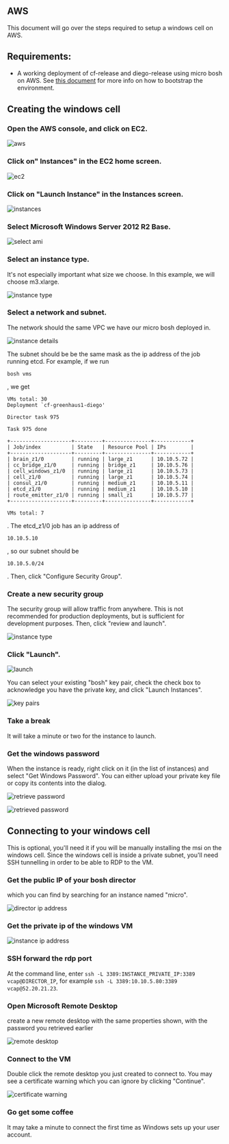 ## AWS

This document will go over the steps required to setup a windows cell
on AWS.

## Requirements:

- A working deployment of cf-release and diego-release using micro
  bosh on AWS. See [this document](https://github.com/cloudfoundry-incubator/diego-release)
  for more info on how to bootstrap the environment.

## Creating the windows cell

### Open the AWS console, and click on EC2.

   ![aws](../README_images/aws.png)

### Click on" Instances" in the EC2 home screen.

   ![ec2](../README_images/ec2.png)

### Click on "Launch Instance" in the Instances screen.

   ![instances](../README_images/instances.png)

### Select Microsoft Windows Server 2012 R2 Base.

   ![select ami](../README_images/select_ami.png)

### Select an instance type.

   It's not especially important what size we choose. In this example,
   we will choose m3.xlarge.

   ![instance type](../README_images/instance_type.png)

### Select a network and subnet.

   The network should the same VPC we have our micro bosh deployed in.

   ![instance details](../README_images/instance_details.png)

   The subnet should be be the same mask as the ip address of the job
   running etcd. For example, if we run
   ```
   bosh vms
   ```
   , we get

   ```
   VMs total: 30
   Deployment `cf-greenhaus1-diego'

   Director task 975

   Task 975 done

   +--------------------+---------+---------------+------------+
   | Job/index          | State   | Resource Pool | IPs        |
   +--------------------+---------+---------------+------------+
   | brain_z1/0         | running | large_z1      | 10.10.5.72 |
   | cc_bridge_z1/0     | running | bridge_z1     | 10.10.5.76 |
   | cell_windows_z1/0  | running | large_z1      | 10.10.5.73 |
   | cell_z1/0          | running | large_z1      | 10.10.5.74 |
   | consul_z1/0        | running | medium_z1     | 10.10.5.11 |
   | etcd_z1/0          | running | medium_z1     | 10.10.5.10 |
   | route_emitter_z1/0 | running | small_z1      | 10.10.5.77 |
   +--------------------+---------+---------------+------------+

   VMs total: 7
   ```
   . The etcd_z1/0 job has an ip address of

   ```
   10.10.5.10
   ```
   , so our subnet should be

   ```
   10.10.5.0/24
   ```
   . Then, click "Configure Security Group".

### Create a new security group

   The security group will allow traffic from anywhere. This is not
   recommended for production deployments, but is sufficient for
   development purposes. Then, click "review and launch".

   ![instance type](../README_images/security_groups.png)

### Click "Launch".

   ![launch](../README_images/launch.png)

   You can select your existing "bosh" key pair, check the check box
   to acknowledge you have the private key, and click "Launch
   Instances".

   ![key pairs](../README_images/key_pair.png)

### Take a break

   It will take a minute or two for the instance to launch.

### Get the windows password

   When the instance is ready, right click on it (in the list of
   instances) and select "Get Windows Password".  You can either
   upload your private key file or copy its contents into the dialog.

   ![retrieve password](../README_images/retrieve_password.png)

   ![retrieved password](../README_images/retrieve_password2.png)

## Connecting to your windows cell

This is optional, you'll need it if you will be manually installing
the msi on the windows cell. Since the windows cell is inside a
private subnet, you'll need SSH tunnelling in order to be able to RDP
to the VM.

### Get the public IP of your bosh director

   which you can find by searching for an instance named "micro".

   ![director ip address](../README_images/director_ip.png)

### Get the private ip of the windows VM

   ![instance ip address](../README_images/instance_ip.png)

### SSH forward the rdp port

   At the command line, enter `ssh -L 3389:INSTANCE_PRIVATE_IP:3389 vcap@DIRECTOR_IP`,
   for example `ssh -L 3389:10.10.5.80:3389 vcap@52.20.21.23`.

### Open Microsoft Remote Desktop

   create a new remote desktop with the same properties shown, with
   the password you retrieved earlier

   ![remote desktop](../README_images/remote_desktop.png)

### Connect to the VM

   Double click the remote desktop you just created to connect to. You
   may see a certificate warning which you can ignore by clicking
   "Continue".

   ![certificate warning](../README_images/certificate_warning.png)

### Go get some coffee

   It may take a minute to connect the first time as Windows sets up
   your user account.
